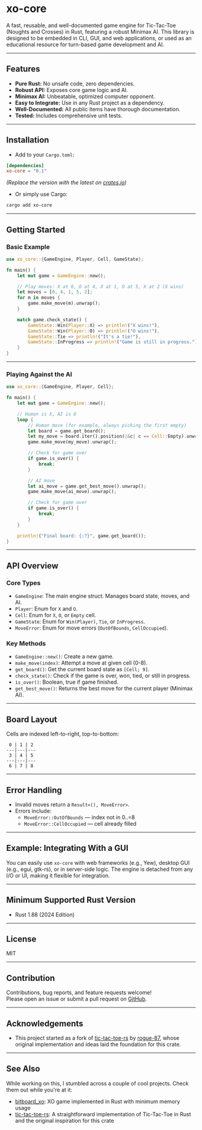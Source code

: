 # xo-core

A fast, reusable, and well-documented game engine for Tic-Tac-Toe (Noughts and Crosses) in Rust, featuring a robust Minimax AI.
This library is designed to be embedded in CLI, GUI, and web applications, or used as an educational resource for turn-based game
development and AI.

---

## Features

- **Pure Rust:** No unsafe code, zero dependencies.
- **Robust API:** Exposes core game logic and AI.
- **Minimax AI:** Unbeatable, optimized computer opponent.
- **Easy to Integrate:** Use in any Rust project as a dependency.
- **Well-Documented:** All public items have thorough documentation.
- **Tested:** Includes comprehensive unit tests.

---

## Installation

- Add to your `Cargo.toml`:

```toml
[dependencies]
xo-core = "0.1"
```

*(Replace the version with the latest on [crates.io](https://crates.io/crates/xo-core))*

- Or simply use Cargo:

```bash
cargo add xo-core
```

---

## Getting Started

### Basic Example

```rust
use xo_core::{GameEngine, Player, Cell, GameState};

fn main() {
    let mut game = GameEngine::new();

    // Play moves: X at 0, O at 4, X at 1, O at 5, X at 2 (X wins)
    let moves = [0, 4, 1, 5, 2];
    for m in moves {
        game.make_move(m).unwrap();
    }

    match game.check_state() {
        GameState::Win(Player::X) => println!("X wins!"),
        GameState::Win(Player::O) => println!("O wins!"),
        GameState::Tie => println!("It's a tie!"),
        GameState::InProgress => println!("Game is still in progress."),
    }
}
```

---

### Playing Against the AI

```rust
use xo_core::{GameEngine, Player, Cell};

fn main() {
    let mut game = GameEngine::new();

    // Human is X, AI is O
    loop {
        // Human move (for example, always picking the first empty)
        let board = game.get_board();
        let my_move = board.iter().position(|&c| c == Cell::Empty).unwrap();
        game.make_move(my_move).unwrap();

        // Check for game over
        if game.is_over() {
            break;
        }

        // AI move
        let ai_move = game.get_best_move().unwrap();
        game.make_move(ai_move).unwrap();

        // Check for game over
        if game.is_over() {
            break;
        }
    }

    println!("Final board: {:?}", game.get_board());
}
```

---

## API Overview

### Core Types

- `GameEngine`: The main engine struct. Manages board state, moves, and AI.
- `Player`: Enum for `X` and `O`.
- `Cell`: Enum for `X`, `O`, or `Empty` cell.
- `GameState`: Enum for `Win(Player)`, `Tie`, or `InProgress`.
- `MoveError`: Enum for move errors (`OutOfBounds`, `CellOccupied`).

### Key Methods

- `GameEngine::new()`: Create a new game.
- `make_move(index)`: Attempt a move at given cell (0-8).
- `get_board()`: Get the current board state as `[Cell; 9]`.
- `check_state()`: Check if the game is over, won, tied, or still in progress.
- `is_over()`: Boolean, true if game finished.
- `get_best_move()`: Returns the best move for the current player (Minimax AI).

---

## Board Layout

Cells are indexed left-to-right, top-to-bottom:

```text
 0 | 1 | 2
---|---|---
 3 | 4 | 5
---|---|---
 6 | 7 | 8
```

---

## Error Handling

- Invalid moves return a `Result<(), MoveError>`.
- Errors include:
  - `MoveError::OutOfBounds` — index not in 0..=8
  - `MoveError::CellOccupied` — cell already filled

---

## Example: Integrating With a GUI

You can easily use `xo-core` with web frameworks (e.g., Yew), desktop GUI (e.g., egui, gtk-rs), or in server-side logic.
The engine is detached from any I/O or UI, making it flexible for integration.

---

## Minimum Supported Rust Version

- Rust 1.88 (2024 Edition)

---

## License

MIT

---

## Contribution

Contributions, bug reports, and feature requests welcome!  
Please open an issue or submit a pull request on [GitHub](https://github.com/Allie72-Aur/xo-core).

---

## Acknowledgements

- This project started as a fork of [tic-tac-toe-rs](https://github.com/rogue-87/tic-tac-toe-rs)
  by [rogue-87](https://github.com/rogue-87), whose original implementation and ideas laid the
  foundation for this crate.

---

## See Also

While working on this, I stumbled across a couple of cool projects.
Check them out while you're at it:

- [bitboard_xo](https://github.com/thanadolps/bitboard_xo): XO game implemented in Rust with minimum memory usage
- [tic-tac-toe-rs](https://github.com/rogue-87/tic-tac-toe-rs): A straightforward implementation of Tic-Tac-Toe in Rust and the original inspiration for this crate
